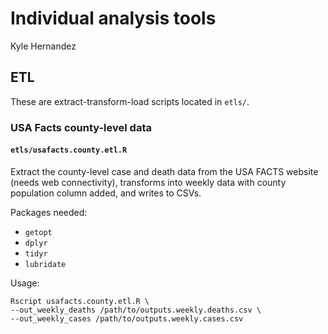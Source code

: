 # Individual analysis tools

Kyle Hernandez

## ETL

These are extract-transform-load scripts located in `etls/`.

### USA Facts county-level data


#### `etls/usafacts.county.etl.R`

Extract the county-level case and death data from the USA FACTS website (needs web connectivity), transforms
into weekly data with county population column added, and writes to CSVs.

Packages needed:

* `getopt`
* `dplyr`
* `tidyr`
* `lubridate`

Usage:

```
Rscript usafacts.county.etl.R \
--out_weekly_deaths /path/to/outputs.weekly.deaths.csv \
--out_weekly_cases /path/to/outputs.weekly.cases.csv
```
